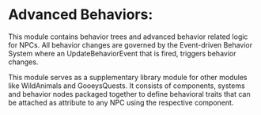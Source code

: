 # Advanced Behaviors:

This module contains behavior trees and advanced behavior related logic for NPCs.
All behavior changes are governed by the Event-driven Behavior System where an UpdateBehaviorEvent that is fired, triggers behavior changes.

This module serves as a supplementary library module for other modules like WildAnimals and GooeysQuests.
It consists of components, systems and behavior nodes packaged together to define behavioral traits that can be attached as attribute to any NPC using the respective component.